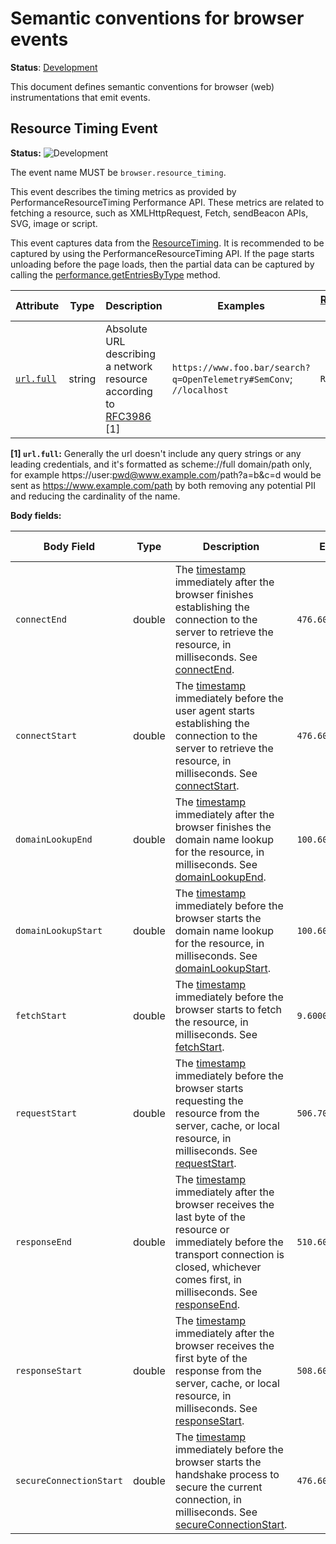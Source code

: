 <!--- Hugo front matter used to generate the website version of this page:
linkTitle: Events
--->

# Semantic conventions for browser events

**Status**: [Development][DocumentStatus]

This document defines semantic conventions for browser (web) instrumentations
that emit events.

## Resource Timing Event

<!-- semconv event.browser.resource_timing -->
<!-- NOTE: THIS TEXT IS AUTOGENERATED. DO NOT EDIT BY HAND. -->
<!-- see templates/registry/markdown/snippet.md.j2 -->
<!-- prettier-ignore-start -->
<!-- markdownlint-capture -->
<!-- markdownlint-disable -->

**Status:** ![Development](https://img.shields.io/badge/-development-blue)

The event name MUST be `browser.resource_timing`.

This event describes the timing metrics as provided by PerformanceResourceTiming Performance API. These metrics are related to fetching a resource, such as XMLHttpRequest, Fetch, sendBeacon APIs, SVG, image or script.

This event captures data from the [ResourceTiming](https://www.w3.org/TR/resource-timing/). It is recommended to be captured by using the PerformanceResourceTiming API. If the page starts unloading before the page loads, then the partial data can be captured by calling the [performance.getEntriesByType](https://developer.mozilla.org/en-US/docs/Web/API/Performance/getEntriesByType) method.

| Attribute  | Type | Description  | Examples  | [Requirement Level](https://opentelemetry.io/docs/specs/semconv/general/attribute-requirement-level/) | Stability |
|---|---|---|---|---|---|
| [`url.full`](/docs/attributes-registry/url.md) | string | Absolute URL describing a network resource according to [RFC3986](https://www.rfc-editor.org/rfc/rfc3986) [1] | `https://www.foo.bar/search?q=OpenTelemetry#SemConv`; `//localhost` | `Required` | ![Stable](https://img.shields.io/badge/-stable-lightgreen) |

**[1] `url.full`:** Generally the url doesn't include any query strings or any leading credentials, and it's formatted as scheme://full domain/path only, for example https://user:pwd@www.example.com/path?a=b&c=d would be sent as https://www.example.com/path by both removing any potential PII and reducing the cardinality of the name.

**Body fields:**

| Body Field  | Type | Description  | Examples  | [Requirement Level](https://opentelemetry.io/docs/specs/semconv/general/attribute-requirement-level/) | Stability |
|---|---|---|---|---|---|
| `connectEnd` | double | The [timestamp](https://developer.mozilla.org/en-US/docs/Web/API/DOMHighResTimeStamp) immediately after the browser finishes establishing the connection to the server to retrieve the resource, in milliseconds. See [connectEnd](https://developer.mozilla.org/en-US/docs/Web/API/PerformanceResourceTiming/connectEnd). | `476.6000000014906` | `Recommended` | ![Development](https://img.shields.io/badge/-development-blue) |
| `connectStart` | double | The [timestamp](https://developer.mozilla.org/en-US/docs/Web/API/DOMHighResTimeStamp) immediately before the user agent starts establishing the connection to the server to retrieve the resource, in milliseconds. See [connectStart](https://developer.mozilla.org/en-US/docs/Web/API/PerformanceResourceTiming/connectStart). | `476.6000000014901` | `Recommended` | ![Development](https://img.shields.io/badge/-development-blue) |
| `domainLookupEnd` | double | The [timestamp](https://developer.mozilla.org/en-US/docs/Web/API/DOMHighResTimeStamp) immediately after the browser finishes the domain name lookup for the resource, in milliseconds. See [domainLookupEnd](https://developer.mozilla.org/en-US/docs/Web/API/PerformanceResourceTiming/domainLookupEnd). | `100.6000000014906` | `Recommended` | ![Development](https://img.shields.io/badge/-development-blue) |
| `domainLookupStart` | double | The [timestamp](https://developer.mozilla.org/en-US/docs/Web/API/DOMHighResTimeStamp) immediately before the browser starts the domain name lookup for the resource, in milliseconds. See [domainLookupStart](https://developer.mozilla.org/en-US/docs/Web/API/PerformanceResourceTiming/domainLookupStart). | `100.6000000014901` | `Recommended` | ![Development](https://img.shields.io/badge/-development-blue) |
| `fetchStart` | double | The [timestamp](https://developer.mozilla.org/en-US/docs/Web/API/DOMHighResTimeStamp) immediately before the browser starts to fetch the resource, in milliseconds. See [fetchStart](https://developer.mozilla.org/en-US/docs/Web/API/PerformanceResourceTiming/fetchStart). | `9.600000000558794` | `Recommended` | ![Development](https://img.shields.io/badge/-development-blue) |
| `requestStart` | double | The [timestamp](https://developer.mozilla.org/en-US/docs/Web/API/DOMHighResTimeStamp) immediately before  the browser starts requesting the resource from the server, cache, or local resource, in milliseconds. See [requestStart](https://developer.mozilla.org/en-US/docs/Web/API/PerformanceResourceTiming/requestStart). | `506.70000000298023` | `Recommended` | ![Development](https://img.shields.io/badge/-development-blue) |
| `responseEnd` | double | The [timestamp](https://developer.mozilla.org/en-US/docs/Web/API/DOMHighResTimeStamp) immediately after  the browser receives the last byte of the resource or immediately before the transport connection is closed, whichever comes first, in milliseconds. See [responseEnd](https://developer.mozilla.org/en-US/docs/Web/API/PerformanceResourceTiming/responseEnd). | `510.6000000014906` | `Recommended` | ![Development](https://img.shields.io/badge/-development-blue) |
| `responseStart` | double | The [timestamp](https://developer.mozilla.org/en-US/docs/Web/API/DOMHighResTimeStamp) immediately after the browser receives the first byte of the response from the server, cache, or local resource, in milliseconds. See [responseStart](https://developer.mozilla.org/en-US/docs/Web/API/PerformanceResourceTiming/responseStart). | `508.6000000014901` | `Recommended` | ![Development](https://img.shields.io/badge/-development-blue) |
| `secureConnectionStart` | double | The [timestamp](https://developer.mozilla.org/en-US/docs/Web/API/DOMHighResTimeStamp) immediately before  the browser starts the handshake process to secure the current connection, in milliseconds. See [secureConnectionStart](https://developer.mozilla.org/en-US/docs/Web/API/PerformanceResourceTiming/secureConnectionStart). | `476.6000000014903` | `Recommended` | ![Development](https://img.shields.io/badge/-development-blue) |

<!-- markdownlint-restore -->
<!-- prettier-ignore-end -->
<!-- END AUTOGENERATED TEXT -->
<!-- endsemconv -->

[DocumentStatus]: https://opentelemetry.io/docs/specs/otel/document-status
